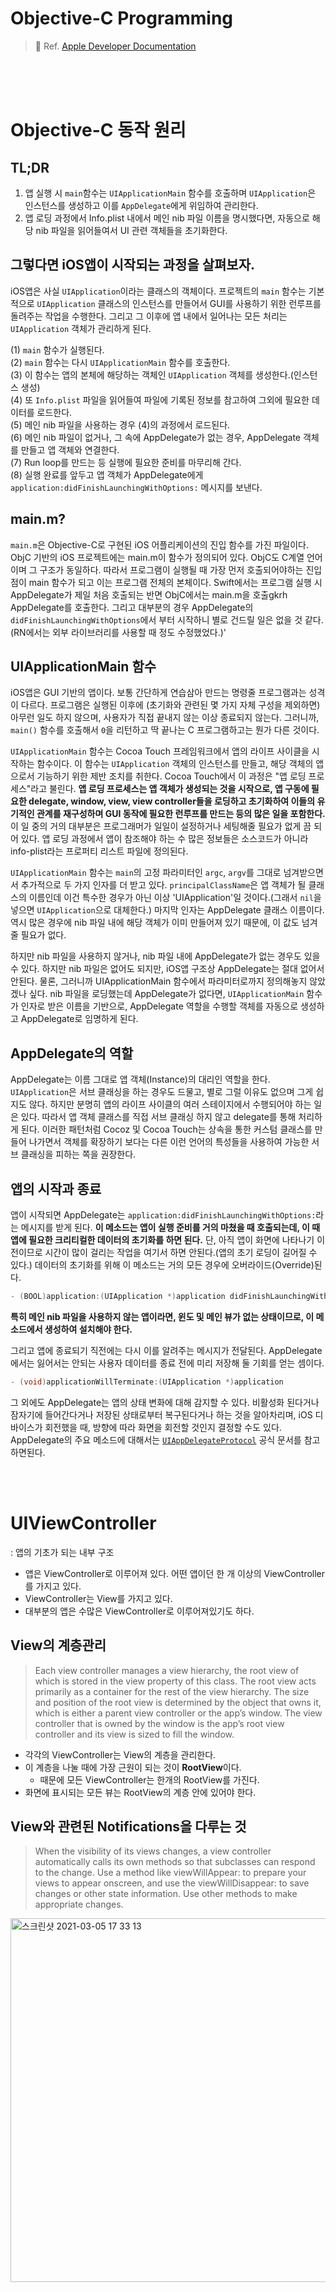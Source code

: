 # Objective-C Programming

> 📗 Ref. [Apple Developer Documentation](https://developer.apple.com/library/archive/documentation/Cocoa/Conceptual/ProgrammingWithObjectiveC/Introduction/Introduction.html#//apple_ref/doc/uid/TP40011210-CH1-SW1)

<br />
<br />
<br />

# Objective-C 동작 원리

## TL;DR

1. 앱 실행 시 `main`함수는 `UIApplicationMain` 함수를 호출하며 `UIApplication`은 인스턴스를 생성하고 이를 `AppDelegate`에게 위임하여 관리한다.
2. 앱 로딩 과정에서 Info.plist 내에서 메인 nib 파일 이름을 명시했다면, 자동으로 해당 nib 파일을 읽어들여서 UI 관련 객체들을 초기화한다.

## 그렇다면 iOS앱이 시작되는 과정을 살펴보자.

iOS앱은 사실 `UIApplication`이라는 클래스의 객체이다. 프로젝트의 `main` 함수는 기본적으로 `UIApplication` 클래스의 인스턴스를 만들어서 GUI를 사용하기 위한 런루프를 돌려주는 작업을 수행한다. 그리고 그 이후에 앱 내에서 일어나는 모든 처리는 `UIApplication` 객체가 관리하게 된다.

(1) `main` 함수가 실행된다.  
(2) `main` 함수는 다시 `UIApplicationMain` 함수를 호출한다.  
(3) 이 함수는 앱의 본체에 해당하는 객체인 `UIApplication` 객체를 생성한다.(인스턴스 생성)  
(4) 또 `Info.plist` 파일을 읽어들여 파일에 기록된 정보를 참고하여 그외에 필요한 데이터를 로드한다.  
(5) 메인 nib 파일을 사용하는 경우 (4)의 과정에서 로드된다.  
(6) 메인 nib 파일이 없거나, 그 속에 AppDelegate가 없는 경우, AppDelegate 객체를 만들고 앱 객체와 연결한다.  
(7) Run loop를 만드는 등 실행에 필요한 준비를 마무리해 간다.  
(8) 실행 완료를 앞두고 앱 객체가 AppDelegate에게 `application:didFinishLaunchingWithOptions:` 메시지를 보낸다.

## main.m?

`main.m`은 Objective-C로 구현된 iOS 어플리케이션의 진입 함수를 가진 파일이다. ObjC 기반의 iOS 프로젝트에는 main.m이 함수가 정의되어 있다. ObjC도 C계열 언어이며 그 구조가 동일하다. 따라서 프로그램이 실행될 때 가장 먼저 호출되어야하는 진입점이 main 함수가 되고 이는 프로그램 전체의 본체이다. Swift에서는 프로그램 실행 시 AppDelegate가 제일 처음 호출되는 반면 ObjC에서는 main.m을 호출gkrh AppDelegate를 호출한다. 그리고 대부분의 경우 AppDelegate의 `didFinishLaunchingWithOptions`에서 부터 시작하니 별로 건드릴 일은 없을 것 같다.(RN에서는 외부 라이브러리를 사용할 때 정도 수정했었다.)'

## UIApplicationMain 함수

iOS앱은 GUI 기반의 앱이다. 보통 간단하게 연습삼아 만드는 명령줄 프로그램과는 성격이 다르다. 프로그램은 실행된 이후에 (초기화와 관련된 몇 가지 자체 구성을 제외하면) 아무런 일도 하지 않으며, 사용자가 직접 끝내지 않는 이상 종료되지 않는다. 그러니까, `main()` 함수를 호출해서 `0`을 리턴하고 딱 끝나는 C 프로그램하고는 뭔가 다른 것이다.

`UIApplicationMain` 함수는 Cocoa Touch 프레임워크에서 앱의 라이프 사이클을 시작하는 함수이다. 이 함수는 `UIApplication` 객체의 인스턴스를 만들고, 해당 객체의 앱으로서 기능하기 위한 제반 조치를 취한다. Cocoa Touch에서 이 과정은 "앱 로딩 프로세스"라고 불린다. **앱 로딩 프로세스는 앱 객체가 생성되는 것을 시작으로, 앱 구동에 필요한 delegate, window, view, view controller들을 로딩하고 초기화하여 이들의 유기적인 관계를 재구성하며 GUI 동작에 필요한 런루프를 만드는 등의 많은 일을 포함한다.** 이 일 중의 거의 대부분은 프로그래머가 일일이 설정하거나 세팅해줄 필요가 없게 끔 되어 있다. 앱 로딩 과정에서 앱이 참조해야 하는 수 많은 정보들은 소스코드가 아니라 info-plist라는 프로퍼티 리스트 파일에 정의된다.

`UIApplicationMain` 함수는 `main`의 고정 파라미터인 `argc`, `argv`를 그대로 넘겨받으면서 추가적으로 두 가지 인자를 더 받고 있다. `principalClassName`은 앱 객체가 될 클래스의 이름인데 이건 특수한 경우가 아닌 이상 'UIApplication'일 것이다.(그래서 `nil`을 넣으면 `UIApplication`으로 대체한다.) 마지막 인자는 AppDelegate 클래스 이름이다. 역시 많은 경우에 nib 파일 내에 해당 객체가 이미 만들어져 있기 때문에, 이 값도 넘겨줄 필요가 없다.

하지만 nib 파일을 사용하지 않거나, nib 파일 내에 AppDelegate가 없는 경우도 있을 수 있다. 하지만 nib 파일은 없어도 되지만, iOS앱 구조상 AppDelegate는 절대 없어서 안된다. 물론, 그러니까 UIApplicationMain 함수에서 파라미터로까지 정의해놓지 않았겠나 싶다. nib 파일을 로딩했는데 AppDelegate가 없다면, `UIApplicationMain` 함수가 인자로 받은 이름을 기반으로, AppDelegate 역할을 수행할 객체를 자동으로 생성하고 AppDelegate로 임명하게 된다.

## AppDelegate의 역할

AppDelegate는 이름 그대로 앱 객체(Instance)의 대리인 역할을 한다. `UIApplication`은 서브 클래싱을 하는 경우도 드물고, 별로 그럴 이유도 없으며 그게 쉽지도 않다. 하지만 분명히 앱의 라이프 사이클의 여러 스테이지에서 수행되어야 하는 일은 있다. 따라서 앱 객체 클래스를 직접 서브 클래싱 하지 않고 delegate를 통해 처리하게 된다. 이러한 패턴처럼 Cocoz 및 Cocoa Touch는 상속을 통한 커스텀 클래스를 만들어 나가면서 객체를 확장하기 보다는 다른 이런 언어의 특성들을 사용하여 가능한 서브 클래싱을 피하는 쪽을 권장한다.

## 앱의 시작과 종료

앱이 시작되면 AppDelegate는 `application:didFinishLaunchingWithOptions:`라는 메시지를 받게 된다. **이 메소드는 앱이 실행 준비를 거의 마쳤을 때 호출되는데, 이 때 앱에 필요한 크리티컬한 데이터의 초기화를 하면 된다.** 단, 아직 앱이 화면에 나타나기 이전이므로 시간이 많이 걸리는 작업을 여기서 하면 안된다.(앱의 초기 로딩이 길어질 수 있다.) 데이터의 초기화를 위해 이 메소드는 거의 모든 경우에 오버라이드(Override)된다.

```objectivec
- (BOOL)application:(UIApplication *)application didFinishLaunchingWithOptions:(NSDictionary *)launchOptions
```

**특히 메인 nib 파일을 사용하지 않는 앱이라면, 윈도 및 메인 뷰가 없는 상태이므로, 이 메소드에서 생성하여 설치해야 한다.**

그리고 앱에 종료되기 직전에는 다시 이를 알려주는 메시지가 전달된다. AppDelegate에서는 잃어서는 안되는 사용자 데이터를 종료 전에 미리 저장해 둘 기회를 얻는 셈이다.

```objectivec
- (void)applicationWillTerminate:(UIApplication *)application
```

그 외에도 AppDelegate는 앱의 상태 변화에 대해 감지할 수 있다. 비활성화 된다거나 잠자기에 들어간다거나 저장된 상태로부터 복구된다거나 하는 것을 알아차리며, iOS 디바이스가 회전했을 때, 방향에 따라 화면을 회전할 것인지 결정할 수도 있다. AppDelegate의 주요 메소드에 대해서는 [`UIAppDelegateProtocol`](https://developer.apple.com/documentation/uikit/uiapplication#//apple_ref/doc/uid/TP40006728) 공식 문서를 참고하면된다.

<br />
<br />

# UIViewController

: 앱의 기초가 되는 내부 구조

-   앱은 ViewController로 이루어져 있다. 어떤 앱이던 한 개 이상의 ViewController를 가지고 있다.
-   ViewController는 View를 가지고 있다.
-   대부분의 앱은 수많은 ViewController로 이루어져있기도 하다.

## View의 계층관리

> Each view controller manages a view hierarchy, the root view of which is stored in the view property of this class. The root view acts primarily as a container for the rest of the view hierarchy. The size and position of the root view is determined by the object that owns it, which is either a parent view controller or the app’s window. The view controller that is owned by the window is the app’s root view controller and its view is sized to fill the window.

-   각각의 ViewController는 View의 계층을 관리한다.
-   이 계층을 나눌 때에 가장 근원이 되는 것이 **RootView**이다.
    -   때문에 모든 ViewController는 한개의 RootView를 가진다.
-   화면에 표시되는 모든 뷰는 RootView의 계층 안에 있어야 한다.

## View와 관련된 Notifications을 다루는 것

> When the visibility of its views changes, a view controller automatically calls its own methods so that subclasses can respond to the change. Use a method like viewWillAppear: to prepare your views to appear onscreen, and use the viewWillDisappear: to save changes or other state information. Use other methods to make appropriate changes.

<img width="582" alt="스크린샷 2021-03-05 17 33 13" src="https://user-images.githubusercontent.com/33711323/110089128-11816500-7dd9-11eb-9b2f-d5de79a09a76.png">
